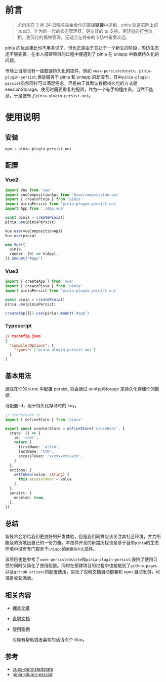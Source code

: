 # 前言

> 尤雨溪在 3 月 24 日晚与掘金合作的直播[链接](https://live.juejin.cn/4354/vue3)中提到，pinia 就是实际上的 vuex5，作为新一代的状态管理器，更友好的 ts 支持，更轻量的打包体积，更简化的模块管理，无疑会在将来的市场中备受欢迎。

pinia 的优点相比也不用多说了，但也正是由于其处于一个新生的阶段，周边生态还不够完善，在本人搭建项目的过程中便遇到了 pinia 在 uniapp 中数据持久化的问题。

市场上目前也有一些数据持久化的插件，例如 `vuex-persistedstate`，`pinia-plugin-persist`,但是服务于 pinia 和 uniapp 的却没有，其中`pinia-plugin-persist`虽然同样可以满足需求，但是由于其默认数据持久化的方式是 sessionStorage，使用时需要重复的配置，作为一个有手的程序员，当然不能忍，于是便有了`pinia-plugin-persist-uni`。

# 使用说明

## 安装

`npm i pinia-plugin-persist-uni`

## 配置

### Vue2

```typescript
import Vue from 'vue'
import vueCompositionApi from '@vue/composition-api'
import { createPinia } from 'pinia'
import piniaPersist from 'pinia-plugin-persist-uni'
import App from './App.vue'

const pinia = createPinia()
pinia.use(piniaPersist)

Vue.use(vueCompositionApi)
Vue.use(pinia)

new Vue({
  pinia,
  render: (h) => h(App),
}).$mount('#app')
```

### Vue3

```typescript
import { createApp } from 'vue'
import { createPinia } from 'pinia'
import piniaPersist from 'pinia-plugin-persist-uni'

const pinia = createPinia()
pinia.use(piniaPersist)

createApp({}).use(pinia).mount('#app')
```

### Typescript

```json
// tsconfig.json
{
  "compilerOptions": {
    "types": ["pinia-plugin-persist-uni"]
  }
}
```

## 基本用法

通过在你的 stroe 中配置 persist, 将会通过 uniAppStorage 来持久化存储你的数据.

请配置 id，用于持久化存储时的 key。

```typescript
// store/user.ts
import { defineStore } from 'pinia'

export const useUserStore = defineStore('storeUser', {
  state: () => {
    id: 'user',
    return {
      firstName: 'allen',
      lastName: 'ttk',
      accessToken: 'xxxxxxxxxxxxx',
    }
  },
  actions: {
    setToken(value: string) {
      this.accessToken = value
    },
  },
  persist: {
    enabled: true,
  },
})
```

## 总结

新技术会带给我们更良好的开发体验，但是我们同样应该关注其社区环境，并力所能及的贡献出自己的一份力量。本插件开发的新路历程也是基于目前`pinia`的生态环境中没有专门服务于`uniapp`的`数据持久化`插件。

该项目也是参考了`vuex-persistedstate`和`pinia-plugin-persist`,保持了使用习惯的同时又简化了使用配置。同时在搭建项目的过程中也接触到了`github-pages`以及`github actions`的配置使用，实现了说明文档自动部署和 npm 自动发包，可谓是收获满满。

## 相关内容

- [掘金文章](https://juejin.cn/post/7081275565008748552)
- [说明文档](https://allen-1998.github.io/pinia-plugin-persist-uni/)
- [使用案例](https://github.com/Allen-1998/uni-vue3-vite-ts-pinia)

  对你有帮助或者喜欢的话请点个 Star。

## 参考

- [vuex-persistedstate](https://github.com/robinvdvleuten/vuex-persistedstate)
- [pinia-plugin-persist](https://github.com/Seb-L/pinia-plugin-persist)
